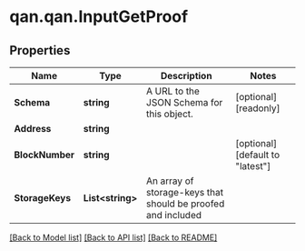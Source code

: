 # qan.qan.InputGetProof

## Properties

Name | Type | Description | Notes
------------ | ------------- | ------------- | -------------
**Schema** | **string** | A URL to the JSON Schema for this object. | [optional] [readonly] 
**Address** | **string** |  | 
**BlockNumber** | **string** |  | [optional] [default to "latest"]
**StorageKeys** | **List&lt;string&gt;** | An array of storage-keys that should be proofed and included | 

[[Back to Model list]](../README.md#documentation-for-models) [[Back to API list]](../README.md#documentation-for-api-endpoints) [[Back to README]](../README.md)

